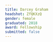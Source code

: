 ```yaml
---
title: Darcey Graham
headshot: ZfQKXzQ
gender: female
graduated: 2018
award: Fellowship
submitted: false
---
```

